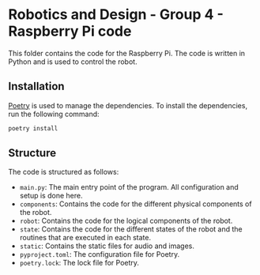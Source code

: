 # Robotics and Design - Group 4 - Raspberry Pi code

This folder contains the code for the Raspberry Pi. The code is written in Python and is used to control the robot.

## Installation

[Poetry](https://python-poetry.org/) is used to manage the dependencies. To install the dependencies, run the following command:

```bash
poetry install
```

## Structure

The code is structured as follows:

- `main.py`: The main entry point of the program. All configuration and setup is done here.
- `components`: Contains the code for the different physical components of the robot.
- `robot`: Contains the code for the logical components of the robot.
- `state`: Contains the code for the different states of the robot and the routines that are executed in each state.
- `static`: Contains the static files for audio and images.
- `pyproject.toml`: The configuration file for Poetry.
- `poetry.lock`: The lock file for Poetry.
